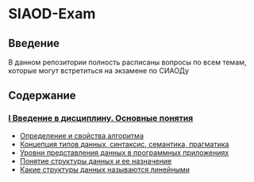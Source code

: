 # SIAOD-Exam

## Введение

В данном репозитории полность расписаны вопросы по всем темам, которые могут встретиться на экзамене по СИАОДу

## Содержание

### [I Введение в дисциплину. Основные понятия](https://github.com/Soup-o-Stat/SIAOD-Exam/blob/main/topic_1.md)
* [Определение и свойства алгоритма]()
* [Концепция типов данных, синтаксис, семантика, прагматика]()
* [Уровни представления данных в программных приложениях]()
* [Понятие структуры данных и ее назначение]()
* [Какие структуры данных называются линейными]()